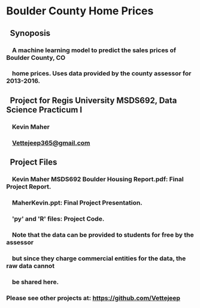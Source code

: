 # Boulder County Home Prices
## &nbsp;&nbsp;Synoposis
### &nbsp;&nbsp;&nbsp;&nbsp;A machine learning model to predict the sales prices of Boulder County, CO
### &nbsp;&nbsp;&nbsp;&nbsp;home prices.  Uses data provided by the county assessor for 2013-2016.
### 
## &nbsp;&nbsp;Project for Regis University MSDS692, Data Science Practicum I
### &nbsp;&nbsp;&nbsp;&nbsp;Kevin Maher
### &nbsp;&nbsp;&nbsp;&nbsp;Vettejeep365@gmail.com
###
## &nbsp;&nbsp;Project Files
### &nbsp;&nbsp;&nbsp;&nbsp;Kevin Maher MSDS692 Boulder Housing Report.pdf: Final Project Report.
### &nbsp;&nbsp;&nbsp;&nbsp;MaherKevin.ppt: Final Project Presentation.
### &nbsp;&nbsp;&nbsp;&nbsp;'py' and 'R' files: Project Code.  
###
### &nbsp;&nbsp;&nbsp;&nbsp;Note that the data can be provided to students for free by the assessor
### &nbsp;&nbsp;&nbsp;&nbsp;but since they charge commercial entities for the data, the raw data cannot
### &nbsp;&nbsp;&nbsp;&nbsp;be shared here.
###
### Please see other projects at: https://github.com/Vettejeep
